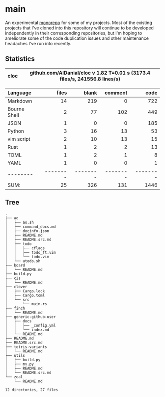 # main

An experimental [monorepo](https://en.wikipedia.org/wiki/Monorepo) for some of
my projects. Most of the existing projects that I've cloned into this
repository will continue to be developed independently in their corresponding
repositories, but I'm hoping to ameliorate some of the code duplication issues
and other maintenance headaches I've run into recently.

## Statistics


cloc|github.com/AlDanial/cloc v 1.82  T=0.01 s (3173.4 files/s, 241556.8 lines/s)
--- | ---

Language|files|blank|comment|code
:-------|-------:|-------:|-------:|-------:
Markdown|14|219|0|722
Bourne Shell|2|77|102|449
JSON|1|0|0|185
Python|3|16|13|53
vim script|2|10|13|15
Rust|1|2|2|13
TOML|1|2|1|8
YAML|1|0|0|1
--------|--------|--------|--------|--------
SUM:|25|326|131|1446


## Tree

```
.
├── ao
│   ├── ao.sh
│   ├── command_docs.md
│   ├── docinfo.json
│   ├── README.md
│   ├── README.src.md
│   ├── todo
│   │   ├── cflags
│   │   ├── todo_ft.vim
│   │   └── todo.vim
│   └── utodo.sh
├── board
│   └── README.md
├── build.py
├── c2s
│   └── README.md
├── clover
│   ├── Cargo.lock
│   ├── Cargo.toml
│   └── src
│       └── main.rs
├── finch
│   └── README.md
├── generic-github-user
│   ├── docs
│   │   ├── _config.yml
│   │   └── index.md
│   └── README.md
├── README.md
├── README.src.md
├── tetris-variants
│   └── README.md
├── utils
│   ├── build.py
│   ├── mv.py
│   ├── README.md
│   └── README.src.md
└── zeal
    └── README.md

12 directories, 27 files

```

